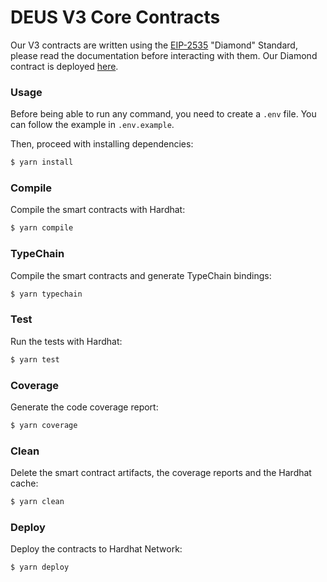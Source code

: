 # DEUS V3 Core Contracts

Our V3 contracts are written using the [EIP-2535](https://eips.ethereum.org/EIPS/eip-2535) "Diamond" Standard, please read the documentation before interacting with them. Our Diamond contract is deployed [here](https://louper.dev/diamond/0xF78B5C36b37CF03fB30E1C5fE0eD75002B93a466?network=abritrum).

### Usage

Before being able to run any command, you need to create a `.env` file. You can follow the example in `.env.example`.

Then, proceed with installing dependencies:

```sh
$ yarn install
```

### Compile

Compile the smart contracts with Hardhat:

```sh
$ yarn compile
```

### TypeChain

Compile the smart contracts and generate TypeChain bindings:

```sh
$ yarn typechain
```

### Test

Run the tests with Hardhat:

```sh
$ yarn test
```

### Coverage

Generate the code coverage report:

```sh
$ yarn coverage
```

### Clean

Delete the smart contract artifacts, the coverage reports and the Hardhat cache:

```sh
$ yarn clean
```

### Deploy

Deploy the contracts to Hardhat Network:

```sh
$ yarn deploy
```
